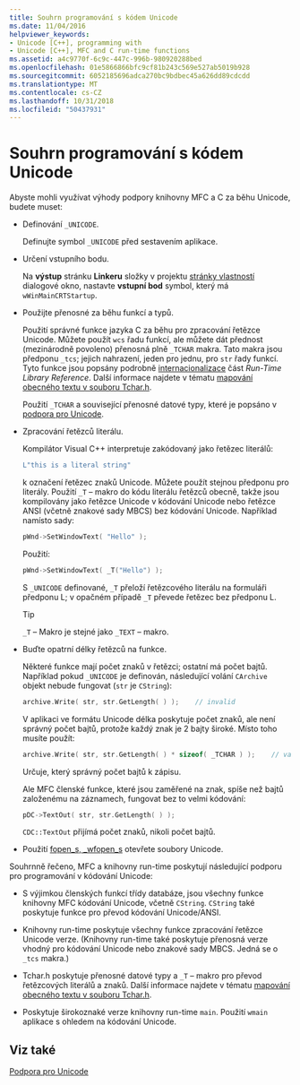 ```yaml
---
title: Souhrn programování s kódem Unicode
ms.date: 11/04/2016
helpviewer_keywords:
- Unicode [C++], programming with
- Unicode [C++], MFC and C run-time functions
ms.assetid: a4c9770f-6c9c-447c-996b-980920288bed
ms.openlocfilehash: 01e5866866bfc9cf81b243c569e527ab5019b928
ms.sourcegitcommit: 6052185696adca270bc9bdbec45a626dd89cdcdd
ms.translationtype: MT
ms.contentlocale: cs-CZ
ms.lasthandoff: 10/31/2018
ms.locfileid: "50437931"
---
```

# <a name="unicode-programming-summary"></a>Souhrn programování s kódem Unicode

Abyste mohli využívat výhody podpory knihovny MFC a C za běhu Unicode, budete muset:

- Definování `_UNICODE`.

   Definujte symbol `_UNICODE` před sestavením aplikace.

- Určení vstupního bodu.

   Na **výstup** stránku **Linkeru** složky v projektu [stránky vlastností](../ide/property-pages-visual-cpp.md) dialogové okno, nastavte **vstupní bod** symbol, který má `wWinMainCRTStartup`.

- Použijte přenosné za běhu funkcí a typů.

   Použití správné funkce jazyka C za běhu pro zpracování řetězce Unicode. Můžete použít `wcs` řadu funkcí, ale můžete dát přednost (mezinárodně povoleno) přenosná plně `_TCHAR` makra. Tato makra jsou předponu `_tcs`; jejich nahrazení, jeden pro jednu, pro `str` řady funkcí. Tyto funkce jsou popsány podrobně [internacionalizace](../c-runtime-library/internationalization.md) část *Run-Time Library Reference*. Další informace najdete v tématu [mapování obecného textu v souboru Tchar.h](../text/generic-text-mappings-in-tchar-h.md).

   Použití `_TCHAR` a související přenosné datové typy, které je popsáno v [podpora pro Unicode](../text/support-for-unicode.md).

- Zpracování řetězců literálu.

   Kompilátor Visual C++ interpretuje zakódovaný jako řetězec literálů:

    ```cpp
    L"this is a literal string"
    ```

   k označení řetězec znaků Unicode. Můžete použít stejnou předponu pro literály. Použití `_T` – makro do kódu literálu řetězců obecně, takže jsou kompilovány jako řetězce Unicode v kódování Unicode nebo řetězce ANSI (včetně znakové sady MBCS) bez kódování Unicode. Například namísto sady:

    ```cpp
    pWnd->SetWindowText( "Hello" );
    ```

   Použití:

    ```cpp
    pWnd->SetWindowText( _T("Hello") );
    ```

   S `_UNICODE` definované, `_T` přeloží řetězcového literálu na formuláři předponu L; v opačném případě `_T` převede řetězec bez předponu L.

    > [!TIP]
    >  `_T` – Makro je stejné jako `_TEXT` – makro.

- Buďte opatrní délky řetězců na funkce.

   Některé funkce mají počet znaků v řetězci; ostatní má počet bajtů. Například pokud `_UNICODE` je definován, následující volání `CArchive` objekt nebude fungovat (`str` je `CString`):

    ```cpp
    archive.Write( str, str.GetLength( ) );    // invalid
    ```

   V aplikaci ve formátu Unicode délka poskytuje počet znaků, ale není správný počet bajtů, protože každý znak je 2 bajty široké. Místo toho musíte použít:

    ```cpp
    archive.Write( str, str.GetLength( ) * sizeof( _TCHAR ) );    // valid
    ```

   Určuje, který správný počet bajtů k zápisu.

   Ale MFC členské funkce, které jsou zaměřené na znak, spíše než bajtů založenému na záznamech, fungovat bez to velmi kódování:

    ```cpp
    pDC->TextOut( str, str.GetLength( ) );
    ```

   `CDC::TextOut` přijímá počet znaků, nikoli počet bajtů.

- Použití [fopen_s, _wfopen_s](../c-runtime-library/reference/fopen-s-wfopen-s.md) otevřete soubory Unicode.

Souhrnně řečeno, MFC a knihovny run-time poskytují následující podporu pro programování v kódování Unicode:

- S výjimkou členských funkcí třídy databáze, jsou všechny funkce knihovny MFC kódování Unicode, včetně `CString`. `CString` také poskytuje funkce pro převod kódování Unicode/ANSI.

- Knihovny run-time poskytuje všechny funkce zpracování řetězce Unicode verze. (Knihovny run-time také poskytuje přenosná verze vhodný pro kódování Unicode nebo znakové sady MBCS. Jedná se o `_tcs` makra.)

- Tchar.h poskytuje přenosné datové typy a `_T` – makro pro převod řetězcových literálů a znaků. Další informace najdete v tématu [mapování obecného textu v souboru Tchar.h](../text/generic-text-mappings-in-tchar-h.md).

- Poskytuje širokoznaké verze knihovny run-time `main`. Použití `wmain` aplikace s ohledem na kódování Unicode.

## <a name="see-also"></a>Viz také

[Podpora pro Unicode](../text/support-for-unicode.md)